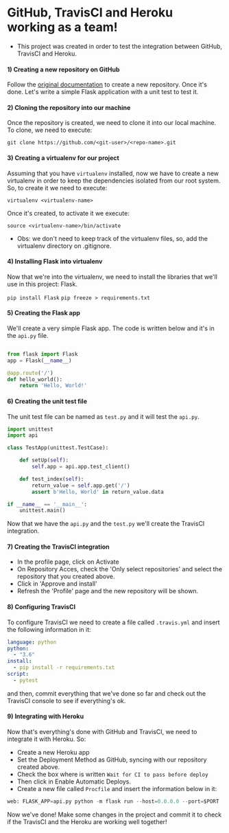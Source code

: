 # GitHub, TravisCI and Heroku working as a team!

- This project was created in order to test the integration between GitHub, TravisCI and Heroku. 

#### 1) Creating a new repository on GitHub

Follow the [original documentation][github-doc] to create a new repository. Once it's done. Let's write a simple Flask application with a unit test to test it. 

#### 2) Cloning the repository into our machine

Once the repository is created, we need to clone it into our local machine. To clone, we need to execute:

```git clone https://github.com/<git-user>/<repo-name>.git```


#### 3) Creating a virtualenv for our project

Assuming that you have ```virtualenv``` installed, now we have to create a new virtualenv in order to keep the dependencies isolated from our root system. So, to create it we need to execute:

```virtualenv <virtualenv-name>```

Once it's created, to activate it we execute:

```source <virtualenv-name>/bin/activate```

* Obs: we don't need to keep track of the virtualenv files, so, add the virtualenv directory on .gitignore.


#### 4) Installing Flask into virtualenv

Now that we're into the virtualenv, we need to install the libraries that we'll use in this project: Flask.

```pip install Flask```
```pip freeze > requirements.txt```


#### 5) Creating the Flask app

We'll create a very simple Flask app. The code is written below and it's in the ```api.py``` file. 

```python

from flask import Flask
app = Flask(__name__)

@app.route('/')
def hello_world():
    return 'Hello, World!'

```

#### 6) Creating the unit test file

The unit test file can be named as ```test.py``` and it will test the ```api.py```.

```python
import unittest
import api

class TestApp(unittest.TestCase):

    def setUp(self):
        self.app = api.app.test_client()

    def test_index(self):
        return_value = self.app.get('/')
        assert b'Hello, World' in return_value.data

if __name__ == '__main__':
    unittest.main()
```

Now that we have the ```api.py``` and the ```test.py``` we'll create the TravisCI integration.

#### 7) Creating the TravisCI integration

- In the profile page, click on Activate
- On Repository Acces, check the 'Only select repositories' and select the repository that you created above. 
- Click in 'Approve and install' 
- Refresh the 'Profile' page and the new repository will be shown. 

#### 8) Configuring TravisCI

To configure TravisCI we need to create a file called ```.travis.yml``` and insert the following information in it:

```yml
language: python
python:
  - "3.6"
install:
  - pip install -r requirements.txt
script:
  - pytest
```

and then, commit everything that we've done so far and check out the TravisCI console to see if everything's ok.


#### 9) Integrating with Heroku

Now that's everything's done with GitHub and TravisCI, we need to integrate it with Heroku. So:

- Create a new Heroku app
- Set the Deployment Method as GitHub, syncing with our repository created above. 
- Check the box where is written ```Wait for CI to pass before deploy```
- Then click in Enable Automatic Deploys.
- Create a new file called ```Procfile``` and insert the information below in it:

```python
web: FLASK_APP=api.py python -m flask run --host=0.0.0.0 --port=$PORT
```

Now we've done! Make some changes in the project and commit it to check if the TravisCI and the Heroku are working well together!


[github-doc]: https://help.github.com/articles/creating-a-new-repository/
